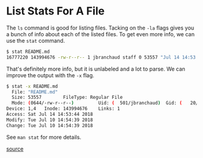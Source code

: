 # List Stats For A File

The `ls` command is good for listing files. Tacking on the `-la` flags gives
you a bunch of info about each of the listed files. To get even more info,
we can use the `stat` command.

```bash
$ stat README.md
16777220 143994676 -rw-r--r-- 1 jbranchaud staff 0 53557 "Jul 14 14:53:44 2018" "Jul 10 14:54:39 2018" "Jul 10 14:54:39 2018" "Jul 10 14:54:39 2018" 4096 112 0 README.md
```

That's definitely more info, but it is unlabeled and a lot to parse. We can
improve the output with the `-x` flag.

```bash
$ stat -x README.md
  File: "README.md"
  Size: 53557        FileType: Regular File
  Mode: (0644/-rw-r--r--)         Uid: (  501/jbranchaud)  Gid: (   20/   staff)
Device: 1,4   Inode: 143994676    Links: 1
Access: Sat Jul 14 14:53:44 2018
Modify: Tue Jul 10 14:54:39 2018
Change: Tue Jul 10 14:54:39 2018
```

See `man stat` for more details.

[source](https://www.unixtutorial.org/2008/11/how-to-update-atime-and-mtime-for-a-file-in-unix/)
